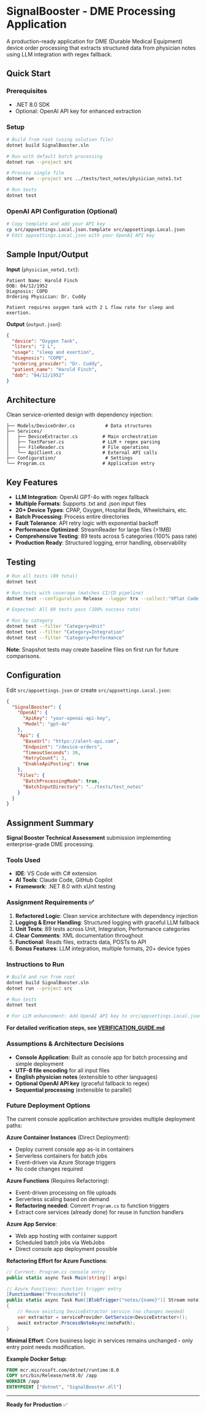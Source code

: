 # SignalBooster - DME Processing Application

A production-ready application for DME (Durable Medical Equipment) device order processing that extracts structured data from physician notes using LLM integration with regex fallback.

## Quick Start

### Prerequisites
- .NET 8.0 SDK
- Optional: OpenAI API key for enhanced extraction

### Setup
```bash
# Build from root (using solution file)
dotnet build SignalBooster.sln

# Run with default batch processing
dotnet run --project src

# Process single file
dotnet run --project src ../tests/test_notes/physician_note1.txt

# Run tests
dotnet test
```

### OpenAI API Configuration (Optional)
```bash
# Copy template and add your API key
cp src/appsettings.Local.json.template src/appsettings.Local.json
# Edit appsettings.Local.json with your OpenAI API key
```

## Sample Input/Output

**Input** (`physician_note1.txt`):
```
Patient Name: Harold Finch
DOB: 04/12/1952
Diagnosis: COPD
Ordering Physician: Dr. Cuddy

Patient requires oxygen tank with 2 L flow rate for sleep and exertion.
```

**Output** (`output.json`):
```json
{
  "device": "Oxygen Tank",
  "liters": "2 L",
  "usage": "sleep and exertion", 
  "diagnosis": "COPD",
  "ordering_provider": "Dr. Cuddy",
  "patient_name": "Harold Finch",
  "dob": "04/12/1952"
}
```

## Architecture

Clean service-oriented design with dependency injection:

```
├── Models/DeviceOrder.cs           # Data structures
├── Services/
│   ├── DeviceExtractor.cs         # Main orchestration
│   ├── TextParser.cs              # LLM + regex parsing
│   ├── FileReader.cs              # File operations
│   └── ApiClient.cs               # External API calls
├── Configuration/                  # Settings
└── Program.cs                     # Application entry
```

## Key Features

- **LLM Integration**: OpenAI GPT-4o with regex fallback
- **Multiple Formats**: Supports .txt and .json input files
- **20+ Device Types**: CPAP, Oxygen, Hospital Beds, Wheelchairs, etc.
- **Batch Processing**: Process entire directories
- **Fault Tolerance**: API retry logic with exponential backoff
- **Performance Optimized**: StreamReader for large files (>1MB)
- **Comprehensive Testing**: 89 tests across 5 categories (100% pass rate)
- **Production Ready**: Structured logging, error handling, observability

## Testing

```bash
# Run all tests (89 total)
dotnet test

# Run tests with coverage (matches CI/CD pipeline)
dotnet test --configuration Release --logger trx --collect:"XPlat Code Coverage"

# Expected: All 89 tests pass (100% success rate)

# Run by category
dotnet test --filter "Category=Unit"
dotnet test --filter "Category=Integration" 
dotnet test --filter "Category=Performance"
```

**Note**: Snapshot tests may create baseline files on first run for future comparisons.

## Configuration

Edit `src/appsettings.json` or create `src/appsettings.Local.json`:

```json
{
  "SignalBooster": {
    "OpenAI": {
      "ApiKey": "your-openai-api-key",
      "Model": "gpt-4o"
    },
    "Api": {
      "BaseUrl": "https://alert-api.com",
      "Endpoint": "/device-orders",
      "TimeoutSeconds": 30,
      "RetryCount": 3,
      "EnableApiPosting": true
    },
    "Files": {
      "BatchProcessingMode": true,
      "BatchInputDirectory": "../tests/test_notes"
    }
  }
}
```

## Assignment Summary

**Signal Booster Technical Assessment** submission implementing enterprise-grade DME processing.

### Tools Used
- **IDE**: VS Code with C# extension
- **AI Tools**: Claude Code, GitHub Copilot
- **Framework**: .NET 8.0 with xUnit testing

### Assignment Requirements ✅
1. **Refactored Logic**: Clean service architecture with dependency injection
2. **Logging & Error Handling**: Structured logging with graceful LLM fallback
3. **Unit Tests**: 89 tests across Unit, Integration, Performance categories
4. **Clear Comments**: XML documentation throughout
5. **Functional**: Reads files, extracts data, POSTs to API
6. **Bonus Features**: LLM integration, multiple formats, 20+ device types

### Instructions to Run
```bash
# Build and run from root
dotnet build SignalBooster.sln
dotnet run --project src

# Run tests
dotnet test

# For LLM enhancement: Add OpenAI API key to src/appsettings.Local.json
```

**For detailed verification steps, see [VERIFICATION_GUIDE.md](VERIFICATION_GUIDE.md)**

### Assumptions & Architecture Decisions
- **Console Application**: Built as console app for batch processing and simple deployment
- **UTF-8 file encoding** for all input files
- **English physician notes** (extensible to other languages)
- **Optional OpenAI API key** (graceful fallback to regex)
- **Sequential processing** (extensible to parallel)

### Future Deployment Options
The current console application architecture provides multiple deployment paths:

**Azure Container Instances** (Direct Deployment):
- Deploy current console app as-is in containers
- Serverless containers for batch jobs
- Event-driven via Azure Storage triggers
- No code changes required

**Azure Functions** (Requires Refactoring):
- Event-driven processing on file uploads
- Serverless scaling based on demand
- **Refactoring needed**: Convert `Program.cs` to function triggers
- Extract core services (already done) for reuse in function handlers

**Azure App Service**:
- Web app hosting with container support
- Scheduled batch jobs via WebJobs
- Direct console app deployment possible

**Refactoring Effort for Azure Functions**:
```csharp
// Current: Program.cs console entry
public static async Task Main(string[] args)

// Azure Functions: Function trigger entry  
[FunctionName("ProcessNote")]
public static async Task Run([BlobTrigger("notes/{name}")] Stream note)
{
    // Reuse existing DeviceExtractor service (no changes needed)
    var extractor = serviceProvider.GetService<DeviceExtractor>();
    await extractor.ProcessNoteAsync(notePath);
}
```
**Minimal Effort**: Core business logic in services remains unchanged - only entry point needs modification.

**Example Docker Setup**:
```dockerfile
FROM mcr.microsoft.com/dotnet/runtime:8.0
COPY src/bin/Release/net8.0/ /app
WORKDIR /app
ENTRYPOINT ["dotnet", "SignalBooster.dll"]
```

---

**Ready for Production** ✅